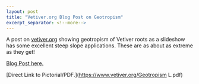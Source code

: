 ```yaml
---
layout: post
title: "Vetiver.org Blog Post on Geotropism"
excerpt_separator: <!--more-->
---
```

A post on [vetiver.org](https://www.vetiver.org/) showing geotropism of Vetiver roots as a slideshow has some excellent steep slope applications. These are as about as extreme as they get!

[Blog Post here.](https://www.vetiver.org/root-geotropism-a-reason-why-vetiver-grass-can-stabilize-steep-slopes/)

[Direct Link to Pictorial/PDF.](https://www.vetiver.org/Geotropism L.pdf)
